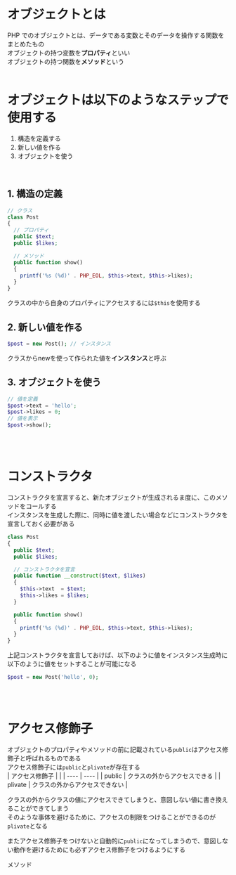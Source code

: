 # オブジェクトとは
PHP でのオブジェクトとは、データである変数とそのデータを操作する関数をまとめたもの  
オブジェクトの持つ変数を**プロパティ**といい  
オブジェクトの持つ関数を**メソッド**という
<br>
<br>

#  オブジェクトは以下のようなステップで使用する
1. 構造を定義する  
2. 新しい値を作る  
3. オブジェクトを使う 
<br>

## 1. 構造の定義
```php
// クラス
class Post
{
  // プロパティ
  public $text;
  public $likes;

  // メソッド
  public function show()
  {
    printf('%s (%d)' . PHP_EOL, $this->text, $this->likes);
  }
}
```
クラスの中から自身のプロパティにアクセスするには`$this`を使用する
<br>

## 2. 新しい値を作る 
```php
$post = new Post(); // インスタンス
```
クラスからnewを使って作られた値を**インスタンス**と呼ぶ
<br>

## 3. オブジェクトを使う
```php
// 値を定義
$post->text = 'hello';
$post->likes = 0;
// 値を表示
$post->show();
```
<br>
<br>

# コンストラクタ
コンストラクタを宣言すると、新たオブジェクトが生成されるま度に、このメソッドをコールする  
インスタンスを生成した際に、同時に値を渡したい場合などにコンストラクタを宣言しておく必要がある
```php
class Post
{
  public $text;
  public $likes;

  // コンストラクタを宣言
  public function __construct($text, $likes)
  {
    $this->text  = $text;
    $this->likes = $likes;
  }

  public function show()
  {
    printf('%s (%d)' . PHP_EOL, $this->text, $this->likes);
  }
}
```
上記コンストラクタを宣言しておけば、以下のように値をインスタンス生成時に以下のように値をセットすることが可能になる
```php
$post = new Post('hello', 0);
```
<br>
<br>

# アクセス修飾子
オブジェクトのプロパティやメソッドの前に記載されている`public`はアクセス修飾子と呼ばれるものである  
アクセス修飾子には`public`と`plivate`が存在する  
|  アクセス修飾子  |    |
| ---- | ---- |
|  public  |  クラスの外からアクセスできる  |
|  plivate  |  クラスの外からアクセスできない  |
<br>

クラスの外からクラスの値にアクセスできてしまうと、意図しない値に書き換えることができてしまう  
そのような事体を避けるために、アクセスの制限をつけることができるのが`plivate`となる  
  
またアクセス修飾子をつけないと自動的に`public`になってしまうので、意図しない動作を避けるためにも必ずアクセス修飾子をつけるようにする  
  
メソッド